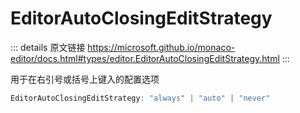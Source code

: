 # EditorAutoClosingEditStrategy
        
::: details 原文链接
https://microsoft.github.io/monaco-editor/docs.html#types/editor.EditorAutoClosingEditStrategy.html
:::


用于在右引号或括号上键入的配置选项


```ts
EditorAutoClosingEditStrategy: "always" | "auto" | "never"
```